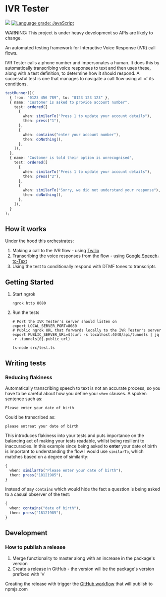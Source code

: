 # IVR Tester

![](https://github.com/SketchingDev/ivr-tester/workflows/On%20Push/badge.svg)
[![Language grade: JavaScript](https://img.shields.io/lgtm/grade/javascript/g/SketchingDev/ivr-tester.svg?logo=lgtm&logoWidth=18)](https://lgtm.com/projects/g/SketchingDev/ivr-tester/context:javascript)

WARNING: This project is under heavy development so APIs are likely to change.

An automated testing framework for Interactive Voice Response (IVR) call flows.

IVR Tester calls a phone number and impersonates a human. It does this by automatically transcribing voice responses
to text and then uses these, along with a test definition, to determine how it should respond. A successful test is one
that manages to navigate a call flow using all of its conditions.

```typescript
testRunner()(
  { from: "0123 456 789", to: "0123 123 123" }, 
  { name: "Customer is asked to provide account number",
    test: ordered([
      {
        when: similarTo("Press 1 to update your account details"),
        then: press("1"),
      },
      {
        when: contains("enter your account number"),
        then: doNothing(),
      },
    ]),
  },
  { name: "Customer is told their option is unrecognised",
    test: ordered([
      {
        when: similarTo("Press 1 to update your account details"),
        then: press("2"),
      },
      {
        when: similarTo("Sorry, we did not understand your response"),
        then: doNothing(),
      },
    ]),
  }
);
```

## How it works

Under the hood this orchestrates: 
 1. Making a call to the IVR flow - using [Twilio](https://www.twilio.com/)
 2. Transcribing the voice responses from the flow - using [Google Speech-to-Text](https://cloud.google.com/speech-to-text)
 3. Using the test to conditionally respond with DTMF tones to transcripts

## Getting Started

1. Start ngrok 
   ```shell
   ngrok http 8080
   ```
2. Run the tests
   ```shell
   # Port the IVR Tester's server should listen on
   export LOCAL_SERVER_PORT=8080
   # Public ngrok URL that forwards locally to the IVR Tester's server
   export PUBLIC_SERVER_URL=$(curl -s localhost:4040/api/tunnels | jq -r .tunnels[0].public_url)
   
   ts-node src/test.ts
   ```

## Writing tests

### Reducing flakiness

Automatically transcribing speech to text is not an accurate process, so you have to be careful about how you define 
your `when` clauses. A spoken sentence such as:

```
Please enter your date of birth
```

Could be transcribed as:

```
please entreat your date of birth
```

This introduces flakiness into your tests and puts importance on the balancing act of making your tests readable, whilst
being resilient to inaccuracies. In this example since being asked to **enter** your date of birth is important
to understanding the flow I would use `similarTo`, which matches based on a degree of similarity: 

```typescript
{
  when: similarTo("Please enter your date of birth"),
  then: press("18121985"),
}
```

Instead of say `contains` which would hide the fact a question is being asked to a casual observer of the test:

```typescript
{
  when: contains("date of birth"),
  then: press("18121985"),
}
```

## Development

### How to publish a release

1. Merge functionality to master along with an increase in the package's version
2. Create a release in GitHub - the version will be the package's version prefixed with 'v'

Creating the release with trigger the [GitHub workflow](./.github/workflows/on-release.yml) that will publish to npmjs.com
